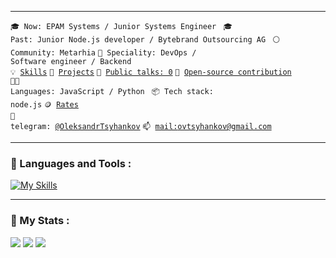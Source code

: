 ----

<code>🎓 Now: EPAM Systems / Junior Systems Engineer </code>
<code>🎓 Past: Junior Node.js developer / Bytebrand Outsourcing AG </code>
<code>⚪ Community: Metarhia</code>
<code>👷 Speciality: DevOps / Software engineer / Backend</code><br>
<code>💡 [Skills](SKILLS.md)</code>
<code>🧻 [Projects](PROJECTS.md)</code>
<code>📢 [Public talks: 0](TALKS.md)</code>
<code>👀 [Open-source contribution](CONTRIBUTION.md)</code><br>
<code>🧑‍💻 Languages: JavaScript / Python </code>
<code>📦 Tech stack: node.js</code>
<code>🪙 [Rates](RATES.md)</code><br>
<code>💬 telegram: [@OleksandrTsyhankov](https://telegram.me/OleksandrTsyhankov)</code>
<code>📫 [mail:ovtsyhankov@gmail.com](mailto:ovtsyhankov@gmail.com)</code>

----

### :bell: Languages and Tools :

[![My Skills](https://skillicons.dev/icons?i=ansible,bash,docker,gcp,git,gitlab,js,jenkins,linux,nodejs,postman,powershell,py,vscode)](https://skillicons.dev)

----

### :bell: My Stats :
![](http://github-profile-summary-cards.vercel.app/api/cards/profile-details?username=OleksandrTsyhankov&theme=github_dark)
![](http://github-profile-summary-cards.vercel.app/api/cards/stats?username=OleksandrTsyhankov&theme=github_dark)
![](http://github-profile-summary-cards.vercel.app/api/cards/productive-time?username=OleksandrTsyhankov&theme=github_dark)
